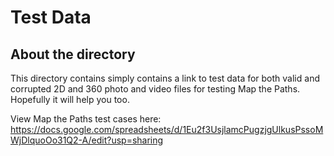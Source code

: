 # Test Data

## About the directory

This directory contains simply contains a link to test data for both valid and corrupted 2D and 360 photo and video files for testing Map the Paths. Hopefully it will help you too.

View Map the Paths test cases here: https://docs.google.com/spreadsheets/d/1Eu2f3UsjlamcPugzjgUlkusPssoMWjDlquoOo31Q2-A/edit?usp=sharing